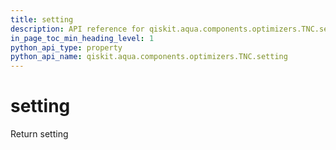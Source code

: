 ```yaml
---
title: setting
description: API reference for qiskit.aqua.components.optimizers.TNC.setting
in_page_toc_min_heading_level: 1
python_api_type: property
python_api_name: qiskit.aqua.components.optimizers.TNC.setting
---
```


# setting

Return setting

